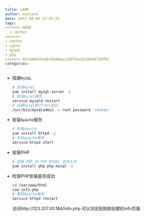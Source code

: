 ```yaml
---
title: LAMP
author: mustard
date: 2017-10-09 17:55:33
tags:
<<<<<<< HEAD
  - centos
=======
- centos
- nginx
- mysql
- php
>>>>>>> 957a0865fed6cb6d46ac15bf5ac6230e0d736f07
categories:
---
```


* 搭建`MySQL`

  ```bash
  # 安装mysql
  yum install mysql-server -y
  # 启动mysql服务
  service mysqld restart
  # 设置mysql账户root密码
  /usr/bin/mysqladmin -u root password 'centos'
  ```

* 安装`Apache`服务

  ```bash
  # 安装apache
  yum install httpd -y
  # 启动apache服务
  service httpd start
  ```

* 安装PHP

  ```bash
  # 安装 PHP 和 PHP-MYSQL 支持工具
  yum install php php-mysql -y
  ```

* 检查PHP安装是否成功

  ```bash
  cd /var/www/html
  vim info.php
  # 重启Apache服务
  service httpd restart
  ```

  访问http://123.207.40.184/info.php 可以浏览到刚刚创建的info页面

